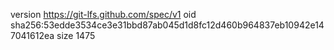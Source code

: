 version https://git-lfs.github.com/spec/v1
oid sha256:53edde3534ce3e31bbd87ab045d1d8fc12d460b964837eb10942e147041612ea
size 1475
